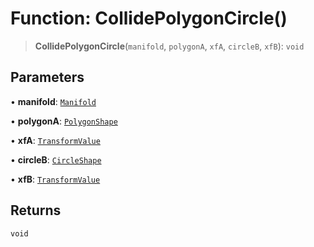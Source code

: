 # Function: CollidePolygonCircle()

> **CollidePolygonCircle**(`manifold`, `polygonA`, `xfA`, `circleB`, `xfB`): `void`

## Parameters

• **manifold**: [`Manifold`](/api/classes/Manifold)

• **polygonA**: [`PolygonShape`](/api/classes/PolygonShape)

• **xfA**: [`TransformValue`](/api/type-aliases/TransformValue)

• **circleB**: [`CircleShape`](/api/classes/CircleShape)

• **xfB**: [`TransformValue`](/api/type-aliases/TransformValue)

## Returns

`void`
